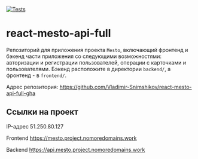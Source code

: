 [![Tests](https://github.com/yandex-praktikum/react-mesto-api-full-gha/actions/workflows/tests.yml/badge.svg)](https://github.com/yandex-praktikum/react-mesto-api-full-gha/actions/workflows/tests.yml)
# react-mesto-api-full
Репозиторий для приложения проекта `Mesto`, включающий фронтенд и бэкенд части приложения со следующими возможностями: авторизации и регистрации пользователей, операции с карточками и пользователями. Бэкенд расположите в директории `backend/`, а фронтенд - в `frontend/`.


Адрес репозитория: https://github.com/Vladimir-Snimshikov/react-mesto-api-full-gha

## Ссылки на проект

IP-адрес 51.250.80.127

Frontend https://mesto.project.nomoredomains.work

Backend https://api.mesto.project.nomoredomains.work
